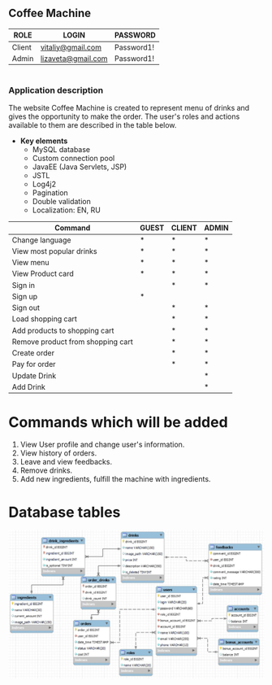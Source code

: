## Coffee Machine

ROLE | LOGIN | PASSWORD 
---------| --------------|----------------
Client| vitaliy@gmail.com | Password1!  |
Admin| lizaveta@gmail.com | Password1! |
#
### Application description
   The website Coffee Machine is created to represent menu of drinks and gives the opportunity to make the order.
   The user's roles and actions available to them are described in the table below.
    
   * **Key elements**
      - MySQL database
	  - Custom connection pool
      - JavaEE  (Java Servlets, JSP)
      - JSTL
      - Log4j2
      - Pagination
      - Double validation
      - Localization: EN, RU
      
Command | GUEST | CLIENT | ADMIN 
---------|-------|--------|------
Change language| * | * | * |
View most popular drinks| * | * | * |
View menu| * | * | * |
View Product card| * | * | * |
Sign in|   | * | * |
Sign up| * |   |
Sign out|   | * | * |
Load shopping cart|   | * | * |
Add products to shopping cart|  | * | * |
Remove product from shopping cart|  | * | * |
Create order|  | * | * |
Pay for order|  | * | * |
Update Drink|  |   | * |
Add Drink|  |   | * |<br/>	
# Commands which will be added
1. View User profile and change user's information.<br/>
2. View history of orders.<br/>
3. Leave and view feedbacks.<br/>
4. Remove drinks.
5. Add new ingredients, fulfill the machine with ingredients.<br/>
# Database tables
![](https://github.com/LizavetaSinitsyna/JavaWebDevelopment-CoffeeMaker/blob/main/database/tables.JPG)


